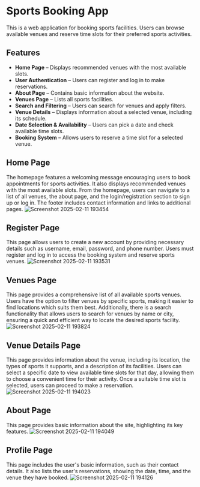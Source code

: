 # Sports Booking App
This is a web application for booking sports facilities. Users can browse available venues and reserve time slots for their preferred sports activities.
## Features
* __Home Page__ – Displays recommended venues with the most available slots.
* __User Authentication__ – Users can register and log in to make reservations.
* __About Page__ – Contains basic information about the website.
* __Venues Page__ – Lists all sports facilities.
* __Search and Filtering__ – Users can search for venues and apply filters.
* __Venue Details__ – Displays information about a selected venue, including its schedule.
* __Date Selection & Availability__ – Users can pick a date and check available time slots.
* __Booking System__ – Allows users to reserve a time slot for a selected venue.

## Home Page
The homepage features a welcoming message encouraging users to book appointments for sports activities. It also displays recommended venues with the most available slots. From the homepage, users can navigate to a list of all venues, the about page, and the login/registration section to sign up or log in. The footer includes contact information and links to additional pages.
![Screenshot 2025-02-11 193454](https://github.com/user-attachments/assets/395ca6b0-a908-430a-a1af-0e697feb17cf)

## Register Page
This page allows users to create a new account by providing necessary details such as username, email, password, and phone number. Users must register and log in to access the booking system and reserve sports venues.
![Screenshot 2025-02-11 193531](https://github.com/user-attachments/assets/842bcc51-e187-41e4-8ff0-9bff9079eb9a)

## Venues Page
This page provides a comprehensive list of all available sports venues. Users have the option to filter venues by specific sports, making it easier to find locations which suits them best. Additionally, there is a search functionality that allows users to search for venues by name or city, ensuring a quick and efficient way to locate the desired sports facility.
![Screenshot 2025-02-11 193824](https://github.com/user-attachments/assets/111bf64e-d21a-4497-aef7-62435bc0dc1f)

## Venue Details Page
This page provides information about the venue, including its location, the types of sports it supports, and a description of its facilities. Users can select a specific date to view available time slots for that day, allowing them to choose a convenient time for their activity. Once a suitable time slot is selected, users can proceed to make a reservation.
![Screenshot 2025-02-11 194023](https://github.com/user-attachments/assets/2dafacf4-e82c-46cf-925d-155672e4f020)

## About Page
This page provides basic information about the site, highlighting its key features.
![Screenshot 2025-02-11 194049](https://github.com/user-attachments/assets/3d29370b-8424-4e44-8e5a-fd3d53151bbf)

## Profile Page
This page includes the user's basic information, such as their contact details. It also lists the user's reservations, showing the date, time, and the venue they have booked.
![Screenshot 2025-02-11 194126](https://github.com/user-attachments/assets/14bbb4e8-7e3c-490b-8483-8cfc580786fe)
